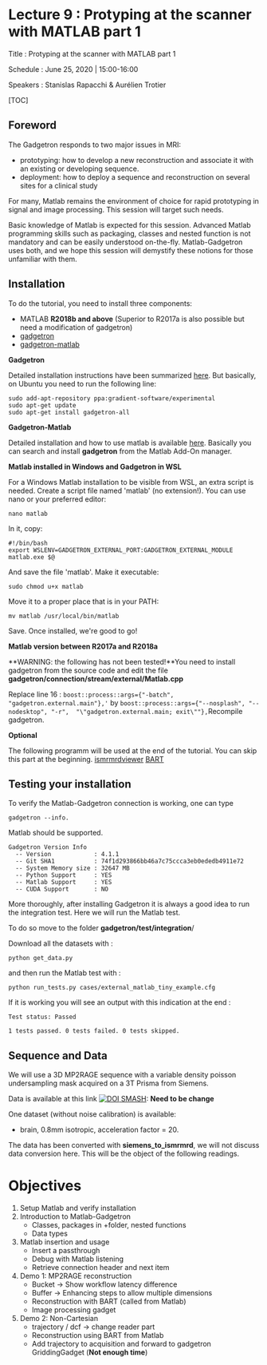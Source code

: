 # Lecture 9 : Protyping at the scanner with MATLAB part 1

Title : Protyping at the scanner with MATLAB part 1

Schedule : June 25, 2020 | 15:00-16:00

Speakers : Stanislas Rapacchi & Aurélien Trotier

[TOC]

## 

## Foreword

The Gadgetron responds to two major issues in MRI:

- prototyping: how to develop a new reconstruction and associate it with an existing or developing sequence.
- deployment: how to deploy a sequence and reconstruction on several sites for a clinical study

For many, Matlab remains the environment of choice for rapid prototyping in signal and image processing. This session will target such needs.

Basic knowledge of Matlab is expected for this session. Advanced Matlab programming skills such as packaging, classes and nested function is not mandatory and can be easily understood on-the-fly. Matlab-Gadgetron uses both, and we hope this session will demystify these notions for those unfamiliar with them.

## 

## Installation

To do the tutorial, you need to install three components:

- MATLAB **R2018b and above** (Superior to R2017a is also possible but need a modification of gadgetron)
- [gadgetron](https://github.com/gadgetron/gadgetron)
- [gadgetron-matlab](https://github.com/gadgetron/gadgetron-matlab)

**Gadgetron**

Detailed installation instructions have been summarized [here](https://github.com/gadgetron/GadgetronOnlineClass/tree/master/Installation). But basically, on Ubuntu you need to run the following line:

```
sudo add-apt-repository ppa:gradient-software/experimental
sudo apt-get update
sudo apt-get install gadgetron-all
```

**Gadgetron-Matlab**

Detailed installation and how to use matlab is available [here](https://github.com/gadgetron/gadgetron/wiki/Using-Matlab-with-Gadgetron). Basically you can search and install **gadgetron** from the Matlab Add-On manager.

**Matlab installed in Windows and Gadgetron in WSL**

For a Windows Matlab installation to be visible from WSL, an extra  script is needed. Create a script file named 'matlab' (no extension!).  You can use nano or your preferred editor:

```
nano matlab
```

In it, copy:

```
#!/bin/bash
export WSLENV=GADGETRON_EXTERNAL_PORT:GADGETRON_EXTERNAL_MODULE
matlab.exe $@
```

And save the file 'matlab'. Make it executable:

```
sudo chmod u+x matlab
```

Move it to a proper place that is in your PATH:

```
mv matlab /usr/local/bin/matlab
```

Save. Once installed, we're good to go!

**Matlab version between R2017a and R2018a**

 **WARNING: the following has not been tested!**You need to install gadgetron from the source code and edit the file **gadgetron/connection/stream/external/Matlab.cpp**

Replace line 16 : `boost::process::args={"-batch", "gadgetron.external.main"},'`
 by
 `boost::process::args={"--nosplash", "--nodesktop", "-r",  "\"gadgetron.external.main; exit\""},`Recompile gadgetron.

**Optional**

The following programm will be used at the end of the tutorial. You can skip this part at the beginning. [ismrmrdviewer](https://github.com/ismrmrd/ismrmrdviewer) [BART](https://github.com/mrirecon/bart)

## 

## Testing your installation

To verify the Matlab-Gadgetron connection is working, one can type

```
gadgetron --info.
```

Matlab should be supported.

```
Gadgetron Version Info
  -- Version            : 4.1.1
  -- Git SHA1           : 74f1d293866bb46a7c75ccca3eb0ededb4911e72
  -- System Memory size : 32647 MB
  -- Python Support     : YES
  -- Matlab Support     : YES
  -- CUDA Support       : NO
```

More thoroughly, after installing Gadgetron it is always a good idea  to run the integration test. Here we will run the Matlab test.

To do so move to the folder **gadgetron/test/integration**/

Download all the datasets with :

```
python get_data.py
```

and then run the Matlab test with :

```
python run_tests.py cases/external_matlab_tiny_example.cfg
```

If it is working you will see an output with this indication at the end :

```
Test status: Passed

1 tests passed. 0 tests failed. 0 tests skipped.
```

## 

## Sequence and Data

We will use a 3D MP2RAGE sequence with a variable density poisson undersampling mask acquired on a 3T Prisma from Siemens.

Data is available at this link [![DOI](https://camo.githubusercontent.com/a5e1c3af3a977667df49db191e2786b56bc4a3c2/68747470733a2f2f7a656e6f646f2e6f72672f62616467652f444f492f31302e353238312f7a656e6f646f2e333737373939342e737667)](https://doi.org/10.5281/zenodo.3777994)[ SMASH](https://sh2hh6qx2e.search.serialssolutions.com/?rft_id=info:doi/10.5281/zenodo.3777994&sid=lama-browser-addon): **Need to be change**

One dataset (without noise calibration) is available:

- brain, 0.8mm isotropic, acceleration factor = 20.

The data has been converted with **siemens_to_ismrmrd**, we will not discuss data conversion here. This will be the object of the following readings.

## 

# Objectives

1. Setup Matlab and verify installation
2. Introduction to Matlab-Gadgetron
   - Classes, packages in +folder, nested functions
   - Data types
3. Matlab insertion and usage
   - Insert a passthrough
   - Debug with Matlab listening
   - Retrieve connection header and next item
4. Demo 1: MP2RAGE reconstruction
   - Bucket -> Show workflow latency difference
   - Buffer -> Enhancing steps to allow multiple dimensions
   - Reconstruction with BART (called from Matlab)
   - Image processing gadget
5. Demo 2: Non-Cartesian
   - trajectory / dcf -> change reader part
   - Reconstruction using BART from Matlab
   - Add trajectory to acquisition and forward to gadgetron GriddingGadget (**Not enough time**)

